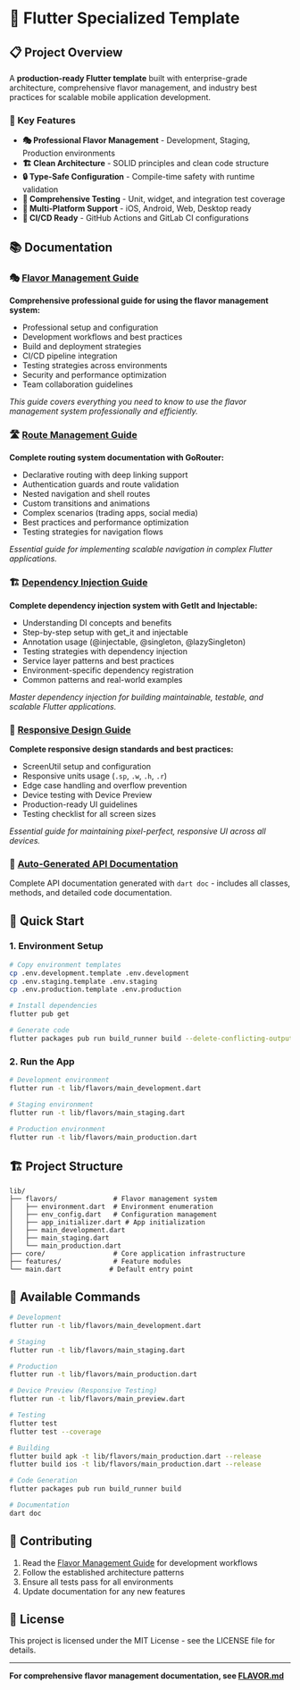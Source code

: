 # 🚀 Flutter Specialized Template

## 📋 Project Overview

A **production-ready Flutter template** built with enterprise-grade architecture, comprehensive flavor management, and industry best practices for scalable mobile application development.

### 🌟 Key Features

- **🎭 Professional Flavor Management** - Development, Staging, Production environments
- **🏗️ Clean Architecture** - SOLID principles and clean code structure
- **🔒 Type-Safe Configuration** - Compile-time safety with runtime validation
- **🧪 Comprehensive Testing** - Unit, widget, and integration test coverage
- **📱 Multi-Platform Support** - iOS, Android, Web, Desktop ready
- **🔄 CI/CD Ready** - GitHub Actions and GitLab CI configurations

## 📚 Documentation

### 🎭 **[Flavor Management Guide](lib/flavors/README.md)**
**Comprehensive professional guide for using the flavor management system:**
- Professional setup and configuration
- Development workflows and best practices
- Build and deployment strategies
- CI/CD pipeline integration
- Testing strategies across environments
- Security and performance optimization
- Team collaboration guidelines

*This guide covers everything you need to know to use the flavor management system professionally and efficiently.*

### 🛣️ **[Route Management Guide](RouteManagement.md)**
**Complete routing system documentation with GoRouter:**
- Declarative routing with deep linking support
- Authentication guards and route validation
- Nested navigation and shell routes
- Custom transitions and animations
- Complex scenarios (trading apps, social media)
- Best practices and performance optimization
- Testing strategies for navigation flows

*Essential guide for implementing scalable navigation in complex Flutter applications.*

### 🏗️ **[Dependency Injection Guide](docs/DependencyInjection.md)**
**Complete dependency injection system with GetIt and Injectable:**
- Understanding DI concepts and benefits
- Step-by-step setup with get_it and injectable
- Annotation usage (@injectable, @singleton, @lazySingleton)
- Testing strategies with dependency injection
- Service layer patterns and best practices
- Environment-specific dependency registration
- Common patterns and real-world examples

*Master dependency injection for building maintainable, testable, and scalable Flutter applications.*

### 📱 **[Responsive Design Guide](RESPONSIVE_DESIGN.md)**
**Complete responsive design standards and best practices:**
- ScreenUtil setup and configuration
- Responsive units usage (`.sp`, `.w`, `.h`, `.r`)
- Edge case handling and overflow prevention
- Device testing with Device Preview
- Production-ready UI guidelines
- Testing checklist for all screen sizes

*Essential guide for maintaining pixel-perfect, responsive UI across all devices.*

### 📖 **[Auto-Generated API Documentation](doc/api/index.html)**
Complete API documentation generated with `dart doc` - includes all classes, methods, and detailed code documentation.

## 🚀 Quick Start

### 1. Environment Setup
```bash
# Copy environment templates
cp .env.development.template .env.development
cp .env.staging.template .env.staging  
cp .env.production.template .env.production

# Install dependencies
flutter pub get

# Generate code
flutter packages pub run build_runner build --delete-conflicting-outputs
```

### 2. Run the App
```bash
# Development environment
flutter run -t lib/flavors/main_development.dart

# Staging environment  
flutter run -t lib/flavors/main_staging.dart

# Production environment
flutter run -t lib/flavors/main_production.dart
```

## 🏗️ Project Structure

```
lib/
├── flavors/              # Flavor management system
│   ├── environment.dart  # Environment enumeration
│   ├── env_config.dart   # Configuration management
│   ├── app_initializer.dart # App initialization
│   ├── main_development.dart
│   ├── main_staging.dart
│   └── main_production.dart
├── core/                 # Core application infrastructure
├── features/             # Feature modules
└── main.dart            # Default entry point
```

## 🔧 Available Commands

```bash
# Development
flutter run -t lib/flavors/main_development.dart

# Staging
flutter run -t lib/flavors/main_staging.dart

# Production
flutter run -t lib/flavors/main_production.dart

# Device Preview (Responsive Testing)
flutter run -t lib/flavors/main_preview.dart

# Testing
flutter test
flutter test --coverage

# Building
flutter build apk -t lib/flavors/main_production.dart --release
flutter build ios -t lib/flavors/main_production.dart --release

# Code Generation
flutter packages pub run build_runner build

# Documentation
dart doc
```

## 🤝 Contributing

1. Read the [Flavor Management Guide](FLAVOR.md) for development workflows
2. Follow the established architecture patterns
3. Ensure all tests pass for all environments
4. Update documentation for any new features

## 📄 License

This project is licensed under the MIT License - see the LICENSE file for details.

---

**For comprehensive flavor management documentation, see [FLAVOR.md](FLAVOR.md)**
